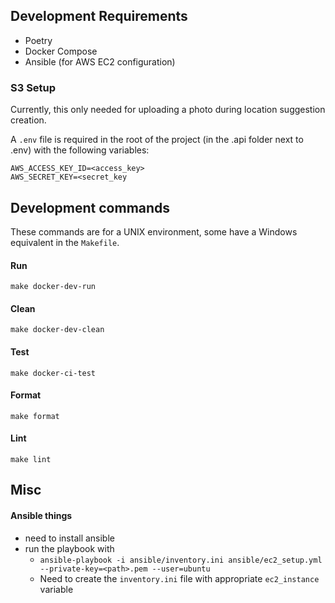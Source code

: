 ## Development Requirements

- Poetry
- Docker Compose
- Ansible (for AWS EC2 configuration)

### S3 Setup

Currently, this only needed for uploading a photo during location suggestion creation.

A `.env` file is required in the root of the project (in the .api folder next to .env) with the following variables:

```
AWS_ACCESS_KEY_ID=<access_key>
AWS_SECRET_KEY=<secret_key
```


## Development commands

These commands are for a UNIX environment, some have a Windows equivalent in the `Makefile`.

#### Run

`make docker-dev-run`

#### Clean 

`make docker-dev-clean`

#### Test

`make docker-ci-test`

#### Format 

`make format`

#### Lint 

`make lint`

## Misc 

#### Ansible things

- need to install ansible
- run the playbook with 
    - `ansible-playbook -i ansible/inventory.ini ansible/ec2_setup.yml --private-key=<path>.pem --user=ubuntu`
    - Need to create the `inventory.ini` file with appropriate `ec2_instance` variable